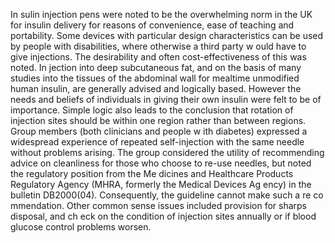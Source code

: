 In sulin injection pens were noted to be the overwhelming norm in the UK for insulin delivery for reasons of convenience, ease of teaching and portability. Some devices with particular design characteristics can be used by people with disabilities, where otherwise a third party w ould have to give injections. The desirability and often cost-effectiveness of this was noted. In jection into deep subcutaneous fat, and on the basis of many studies into the tissues of the abdominal wall for mealtime unmodified human insulin, are generally advised and logically based. However the needs and beliefs of individuals in giving their own insulin were felt to be of importance. Simple logic also leads to the conclusion that rotation of injection sites should be within one region rather than between regions. Group members (both clinicians and people w ith diabetes) expressed a widespread experience of repeated self-injection with the same needle without problems arising. The group considered the utility of recommending advice on cleanliness for those who choose to re-use needles, but noted the regulatory position from the Me dicines and Healthcare Products Regulatory Agency (MHRA, formerly the Medical Devices Ag ency) in the bulletin DB2000(04). Consequently, the guideline cannot make such a re co mmendation. Other common sense issues included provision for sharps disposal, and ch eck on the condition of injection sites annually or if blood glucose control problems worsen.